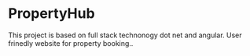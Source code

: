 # PropertyHub
This project is based on full stack technonogy  dot net  and angular. User frinedly website for property booking..
